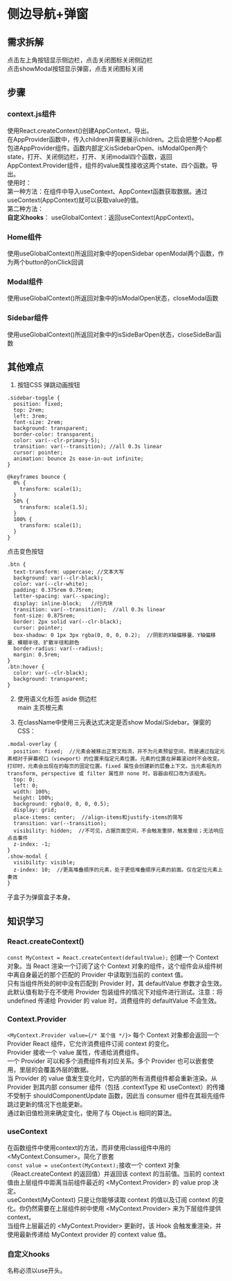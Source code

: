 # 侧边导航+弹窗
## 需求拆解
点击左上角按钮显示侧边栏，点击关闭图标关闭侧边栏<br>
点击showModal按钮显示弹窗，点击关闭图标关闭<br>

## 步骤
### context.js组件
使用React.createContext()创建AppContext，导出。<br>
在AppProvider函数中，传入children并需要展示children。之后会把整个App都包进AppProvider组件。函数内部定义isSidebarOpen、isModalOpen两个state，打开、关闭侧边栏，打开、关闭modal四个函数，返回AppContext.Provider组件，组件的value属性接收这两个state、四个函数。导出。<br>
使用时：<br>
第一种方法：在组件中导入useContext、AppContext函数获取数据。通过useContext(AppContext)就可以获取value的值。<br>
第二种方法：<br>
**自定义hooks**：
useGlobalContext：返回useContext(AppContext)。<br>

### Home组件
使用useGlobalContext()所返回对象中的openSidebar openModal两个函数，作为两个button的onClick回调

### Modal组件
使用useGlobalContext()所返回对象中的isModalOpen状态，closeModal函数

### Sidebar组件
使用useGlobalContext()所返回对象中的isSideBarOpen状态，closeSideBar函数

## 其他难点
1. 按钮CSS
弹跳动画按钮
```
.sidebar-toggle {
  position: fixed;
  top: 2rem;
  left: 3rem;
  font-size: 2rem;
  background: transparent;
  border-color: transparent;
  color: var(--clr-primary-5);
  transition: var(--transition); //all 0.3s linear
  cursor: pointer;
  animation: bounce 2s ease-in-out infinite;
}

@keyframes bounce {
  0% {
    transform: scale(1);
  }
  50% {
    transform: scale(1.5);
  }
  100% {
    transform: scale(1);
  }
}

```
点击变色按钮
```
.btn {
  text-transform: uppercase; //文本大写
  background: var(--clr-black);
  color: var(--clr-white);
  padding: 0.375rem 0.75rem;
  letter-spacing: var(--spacing);
  display: inline-block;   //行内块
  transition: var(--transition);  //all 0.3s linear
  font-size: 0.875rem;
  border: 2px solid var(--clr-black);
  cursor: pointer;
  box-shadow: 0 1px 3px rgba(0, 0, 0, 0.2);  //阴影的X轴偏移量、Y轴偏移量、模糊半径、扩散半径和颜色
  border-radius: var(--radius);
  margin: 0.5rem;
}
.btn:hover {
  color: var(--clr-black);
  background: transparent;
}
```
2. 使用语义化标签
aside 侧边栏<br>
main 主页根元素

3. 在className中使用三元表达式决定是否show Modal/Sidebar。弹窗的CSS：<br>
```
.modal-overlay {
  position: fixed;  //元素会被移出正常文档流，并不为元素预留空间，而是通过指定元素相对于屏幕视口（viewport）的位置来指定元素位置。元素的位置在屏幕滚动时不会改变。打印时，元素会出现在的每页的固定位置。fixed 属性会创建新的层叠上下文。当元素祖先的 transform, perspective 或 filter 属性非 none 时，容器由视口改为该祖先。
  top: 0;
  left: 0;
  width: 100%;
  height: 100%;
  background: rgba(0, 0, 0, 0.5);
  display: grid;
  place-items: center;  //align-items和justify-items的简写
  transition: var(--transition);
  visibility: hidden;  //不可见，占据页面空间，不会触发重排，触发重绘；无法响应点击事件
  z-index: -1;
}
.show-modal {
  visibility: visible;
  z-index: 10;  //更高堆叠顺序的元素，处于更低堆叠顺序元素的前面。仅在定位元素上奏效
}
```
子盒子为弹窗盒子本身。

## 知识学习
### React.createContext()
```const MyContext = React.createContext(defaultValue);```
创建一个 Context 对象。当 React 渲染一个订阅了这个 Context 对象的组件，这个组件会从组件树中离自身最近的那个匹配的 Provider 中读取到当前的 context 值。<br>
只有当组件所处的树中没有匹配到 Provider 时，其 defaultValue 参数才会生效。此默认值有助于在不使用 Provider 包装组件的情况下对组件进行测试。注意：将 undefined 传递给 Provider 的 value 时，消费组件的 defaultValue 不会生效。<br>

### Context.Provider
```<MyContext.Provider value={/* 某个值 */}>```
每个 Context 对象都会返回一个 Provider React 组件，它允许消费组件订阅 context 的变化。<br>
Provider 接收一个 value 属性，传递给消费组件。<br>
一个 Provider 可以和多个消费组件有对应关系。多个 Provider 也可以嵌套使用，里层的会覆盖外层的数据。<br>
当 Provider 的 value 值发生变化时，它内部的所有消费组件都会重新渲染。从 Provider 到其内部 consumer 组件（包括 .contextType 和 useContext）的传播不受制于 shouldComponentUpdate 函数，因此当 consumer 组件在其祖先组件跳过更新的情况下也能更新。<br>
通过新旧值检测来确定变化，使用了与 Object.is 相同的算法。<br>

### useContext
在函数组件中使用context的方法，而非使用class组件中用的<MyContext.Consumer>。简化了嵌套<br>
```const value = useContext(MyContext);```接收一个 context 对象（React.createContext 的返回值）并返回该 context 的当前值。当前的 context 值由上层组件中距离当前组件最近的 <MyContext.Provider> 的 value prop 决定。<br>
useContext(MyContext) 只是让你能够读取 context 的值以及订阅 context 的变化。你仍然需要在上层组件树中使用 <MyContext.Provider> 来为下层组件提供 context。<br>
当组件上层最近的 <MyContext.Provider> 更新时，该 Hook 会触发重渲染，并使用最新传递给 MyContext provider 的 context value 值。<br>

### 自定义hooks 
名称必须以use开头。